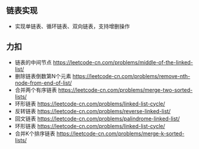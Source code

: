 ## 链表实现
* 实现单链表、循环链表、双向链表，支持增删操作


## 力扣
* 链表的中间节点         https://leetcode-cn.com/problems/middle-of-the-linked-list/
* 删除链表倒数第N个元素  https://leetcode-cn.com/problems/remove-nth-node-from-end-of-list/
* 合并两个有序链表       https://leetcode-cn.com/problems/merge-two-sorted-lists/
* 环形链表              https://leetcode-cn.com/problems/linked-list-cycle/
* 反转链表              https://leetcode-cn.com/problems/reverse-linked-list/
* 回文链表              https://leetcode-cn.com/problems/palindrome-linked-list/
* 环形链表              https://leetcode-cn.com/problems/linked-list-cycle/
* 合并K个排序链表       https://leetcode-cn.com/problems/merge-k-sorted-lists/